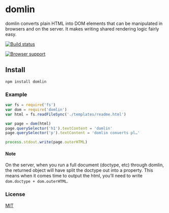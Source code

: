# domlin
domlin converts plain HTML into DOM elements that can be manipulated in browsers and on the server. It makes writing shared rendering logic fairly easy.

[![Build status](https://travis-ci.org/michaelrhodes/domlin.png?branch=master)](https://travis-ci.org/michaelrhodes/domlin)

[![Browser support](https://ci.testling.com/michaelrhodes/domlin.png)](https://ci.testling.com/michaelrhodes/domlin)

## Install
```
npm install domlin
```

### Example
``` js
var fs = require('fs')
var dom = require('domlin')
var html = fs.readFileSync('./templates/readme.html')

var page = dom(html)
page.querySelector('h1').textContent = 'domlin'
page.querySelector('p').textContent = 'domlin converts pl…'

process.stdout.write(page.outerHTML)
```

#### Note
On the server, when you run a full document (doctype, etc) through domlin, the returned object will have split the doctype out into a property. This means when it comes time to output the html, you’ll need to write `dom.doctype + dom.outerHTML`.

### License
[MIT](http://opensource.org/licenses/MIT)

